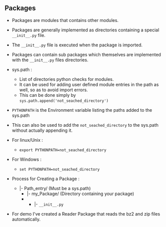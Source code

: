 ## Packages

  * Packages are modules that contains other modules.
  * Packages are generally implemented as directories containing a special `__init__.py` file.
  * The `__init__.py` file is executed when the package is imported.
  * Packages can contain sub packages  which themselves are implemented with the `__init__.py` files directories.

  * sys.path :
    * List of directories python checks for modules.
    * It can be used for adding user defined module entries in the path as well, so as to avoid import errors.
    * This can be done simply by ```sys.path.append('not_seached_directory')```

  * `PYTHONPATH` is the Environment variable listing the paths added to the sys.path
  * This can also be used to add the `not_seached_directory` to the sys.path without actually appending it.
  * For linux/Unix :
    * `export PYTHONPATH=not_seached_directory`
  * For Windows :
    * `set PYTHONPATH=not_seached_directory`

  * Process for Creating a Package :
    * |- Path_entry/    (Must be a sys.path)
      * |- my_Package/  (Directory containing your package)
      *   * |- `__init__.py`

  * For demo I've created a Reader Package that reads the bz2 and zip files automatically.
